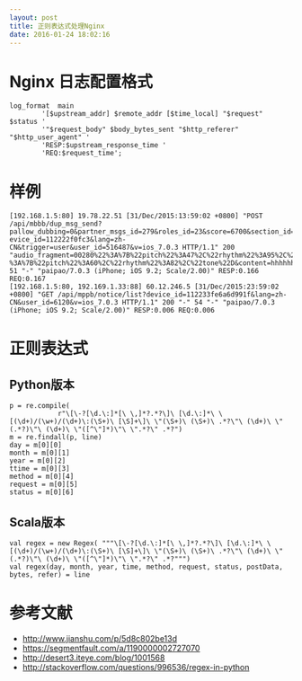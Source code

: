 ```yaml
---
layout: post
title: 正则表达式处理Nginx
date: 2016-01-24 18:02:16
---
```


# Nginx 日志配置格式

```
log_format  main
        '[$upstream_addr] $remote_addr [$time_local] "$request" $status '
        '"$request_body" $body_bytes_sent "$http_referer" "$http_user_agent" '
        'RESP:$upstream_response_time '
        'REQ:$request_time';
```

<!--more-->

# 样例

```
[192.168.1.5:80] 19.78.22.51 [31/Dec/2015:13:59:02 +0800] "POST /api/mbbb/dup_msg_send?pallow_dubbing=0&partner_msgs_id=279&roles_id=23&score=6700&section_id=512&whole_audio=200.m4a&d
evice_id=112222f0fc3&lang=zh-CN&trigger=user&user_id=516487&v=ios_7.0.3 HTTP/1.1" 200 "audio_fragment=00280%22%3A%7B%22pitch%22%3A47%2C%22rhythm%22%3A95%2C%22tone%22%3A75%7D%2C%226800278%22%3A%7B%22pitch%22%3A70%2C%22rhythm%22%3A90%2%7D%2C%226800276%22
%3A%7B%22pitch%22%3A60%2C%22rhythm%22%3A82%2C%22tone%22D&content=hhhhhh%E5%B0%8F%E5%AB%A9%E8%8D%89" 51 "-" "paipao/7.0.3 (iPhone; iOS 9.2; Scale/2.00)" RESP:0.166 REQ:0.167
[192.168.1.5:80, 192.169.1.33:88] 60.12.246.5 [31/Dec/2015:23:59:02 +0800] "GET /api/mppb/notice/list?device_id=112233fe6a6d991f&lang=zh-CN&user_id=6120&v=ios_7.0.3 HTTP/1.1" 200 "-" 54 "-" "paipao/7.0.3 (iPhone; iOS 9.2; Scale/2.00)" RESP:0.006 REQ:0.006
```

# 正则表达式

## Python版本

```
p = re.compile(
            r"\[\-?[\d.\:]*[\ \,]*?.*?\]\ [\d.\:]*\ \[(\d+)/(\w+)/(\d+)\:(\S+)\ [\S]+\]\ \"(\S+)\ (\S+)\ .*?\"\ (\d+)\ \"(.*?)\"\ (\d+)\ \"([^\"]*)\"\ \".*?\" .*?")
m = re.findall(p, line)
day = m[0][0]
month = m[0][1]
year = m[0][2]
ttime = m[0][3]
method = m[0][4]
request = m[0][5]
status = m[0][6]
```

## Scala版本

```
val regex = new Regex( """\[\-?[\d.\:]*[\ \,]*?.*?\]\ [\d.\:]*\ \[(\d+)/(\w+)/(\d+)\:(\S+)\ [\S]+\]\ \"(\S+)\ (\S+)\ .*?\"\ (\d+)\ \"(.*?)\"\ (\d+)\ \"([^\"]*)\"\ \".*?\" .*?""")
val regex(day, month, year, time, method, request, status, postData, bytes, refer) = line
```

# 参考文献

  * http://www.jianshu.com/p/5d8c802be13d
  * https://segmentfault.com/a/1190000002727070
  * http://desert3.iteye.com/blog/1001568
  * http://stackoverflow.com/questions/996536/regex-in-python
